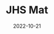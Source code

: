 ---
slug: "jhsMat"
date: "2022-10-21"
title: "JHS Mat"
tm: "21 Oktober 2022"
contact: "Nathan Keith Poernama (085215334711), Id Line: notkeith911|Ferdinand Antollin Tanojo (085780639717), Id Line: ferdinandantollin"
scoreboard: False
---